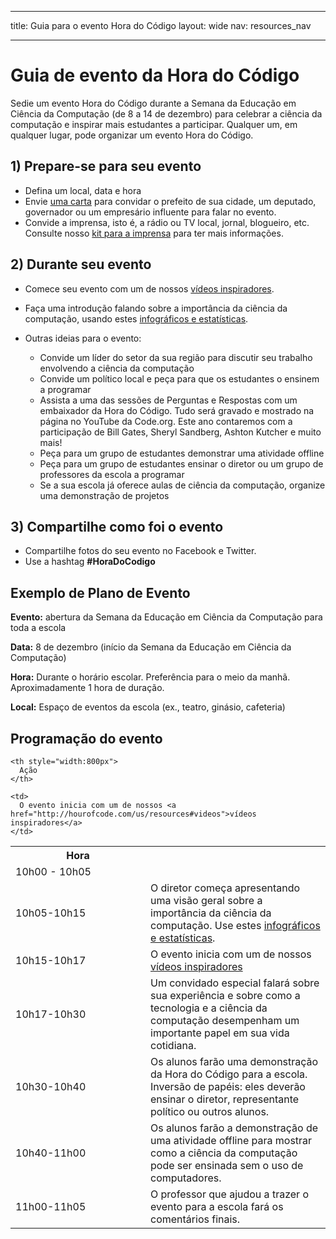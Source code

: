* * *

title: Guia para o evento Hora do Código layout: wide nav: resources_nav

* * *

# Guia de evento da Hora do Código

Sedie um evento Hora do Código durante a Semana da Educação em Ciência da Computação (de 8 a 14 de dezembro) para celebrar a ciência da computação e inspirar mais estudantes a participar. Qualquer um, em qualquer lugar, pode organizar um evento Hora do Código.

## 1) Prepare-se para seu evento

  * Defina um local, data e hora
  * Envie [uma carta](<%= hoc_uri('https://docs.google.com/a/code.org/document/d/1eP41sKW7y0qq_JvkRIgZK8dWYICaGRZ4CCDETXa78wY/edit') %>) para convidar o prefeito de sua cidade, um deputado, governador ou um empresário influente para falar no evento.
  * Convide a imprensa, isto é, a rádio ou TV local, jornal, blogueiro, etc. Consulte nosso [kit para a imprensa](<%= hoc_uri('/resources/press-kit') %>) para ter mais informações.

## 2) Durante seu evento

  * Comece seu evento com um de nossos [vídeos inspiradores](<%= hoc_uri('/resources#videos') %>).
  * Faça uma introdução falando sobre a importância da ciência da computação, usando estes [infográficos e estatísticas](<%= hoc_uri('/resources/stats') %>).   
      
    
  * Outras ideias para o evento: 
      * Convide um líder do setor da sua região para discutir seu trabalho envolvendo a ciência da computação
      * Convide um político local e peça para que os estudantes o ensinem a programar
      * Assista a uma das sessões de Perguntas e Respostas com um embaixador da Hora do Código. Tudo será gravado e mostrado na página no YouTube da Code.org. Este ano contaremos com a participação de Bill Gates, Sheryl Sandberg, Ashton Kutcher e muito mais!
      * Peça para um grupo de estudantes demonstrar uma atividade offline
      * Peça para um grupo de estudantes ensinar o diretor ou um grupo de professores da escola a programar
      * Se a sua escola já oferece aulas de ciência da computação, organize uma demonstração de projetos

## 3) Compartilhe como foi o evento

  * Compartilhe fotos do seu evento no Facebook e Twitter. 
  * Use a hashtag **#HoraDoCodigo**

## Exemplo de Plano de Evento

**Evento:** abertura da Semana da Educação em Ciência da Computação para toda a escola

**Data:** 8 de dezembro (início da Semana da Educação em Ciência da Computação)

**Hora:** Durante o horário escolar. Preferência para o meio da manhã. Aproximadamente 1 hora de duração.

**Local:** Espaço de eventos da escola (ex., teatro, ginásio, cafeteria)   
  


## Programação do evento

<table>
  <tr>
    <th style="width:200px">
      Hora
    </th>
    
    <th style="width:800px">
      Ação
    </th>
  </tr>
  
  <tr>
    <td>
      10h00 - 10h05
    </td>
    
    <td>
      O evento inicia com um de nossos <a href="http://hourofcode.com/us/resources#videos">vídeos inspiradores</a>
    </td>
  </tr>
  
  <td>
    10h05-10h15
  </td>
  
  <td>
    O diretor começa apresentando uma visão geral sobre a importância da ciência da computação. Use estes <a href="/resources/stats">infográficos e estatísticas</a>.
  </td></tr> 
  
  <td>
    10h15-10h17
  </td>
  
  <td>
    O evento inicia com um de nossos <a href="http://hourofcode.com/us/resources#videos">vídeos inspiradores</a>
  </td></tr> 
  
  <td>
    10h17-10h30
  </td>
  
  <td>
    Um convidado especial falará sobre sua experiência e sobre como a tecnologia e a ciência da computação desempenham um importante papel em sua vida cotidiana.
  </td></tr> 
  
  <td>
    10h30-10h40
  </td>
  
  <td>
    Os alunos farão uma demonstração da Hora do Código para a escola. Inversão de papéis: eles deverão ensinar o diretor, representante político ou outros alunos.
  </td></tr> 
  
  <td>
    10h40-11h00
  </td>
  
  <td>
    Os alunos farão a demonstração de uma atividade offline para mostrar como a ciência da computação pode ser ensinada sem o uso de computadores.
  </td></tr> 
  
  <td>
    11h00-11h05
  </td>
  
  <td>
    O professor que ajudou a trazer o evento para a escola fará os comentários finais.
  </td>
</table>